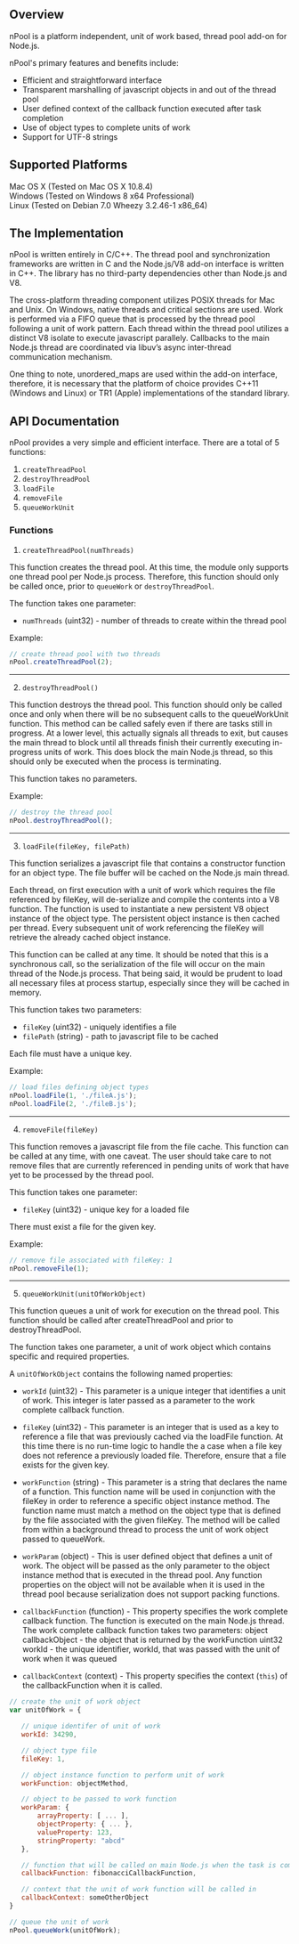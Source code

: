 ## Overview ##

nPool is a platform independent, unit of work based, thread pool add-on for Node.js.

nPool's primary features and benefits include:

 * Efficient and straightforward interface
 * Transparent marshalling of javascript objects in and out of the thread pool
 * User defined context of the callback function executed after task completion
 * Use of object types to complete units of work
 * Support for UTF-8 strings

## Supported Platforms ##

Mac OS X (Tested on Mac OS X 10.8.4)  
Windows (Tested on Windows 8 x64 Professional)  
Linux (Tested on Debian 7.0 Wheezy 3.2.46-1 x86_64)

## The Implementation ##

nPool is written entirely in C/C++.  The thread pool and synchronization frameworks are written in C and the Node.js/V8 add-on interface is written in C++.  The library has no third-party dependencies other than Node.js and V8.

The cross-platform threading component utilizes POSIX threads for Mac and Unix.  On Windows, native threads and critical sections are used.  Work is performed via a FIFO queue that is processed by the thread pool following a unit of work pattern.  Each thread within the thread pool utilizes a distinct V8 isolate to execute javascript parallely.  Callbacks to the main Node.js thread are coordinated via libuv’s async inter-thread communication mechanism.

One thing to note, unordered_maps are used within the add-on interface, therefore, it is necessary that the platform of choice provides C++11 (Windows and Linux) or TR1 (Apple) implementations of the standard library.

## API Documentation ##

nPool provides a very simple and efficient interface.  There are a total of 5 functions:

1. `createThreadPool`
2. `destroyThreadPool`
3. `loadFile`
4. `removeFile`
5. `queueWorkUnit`

### Functions

1. `createThreadPool(numThreads)`
 
 This function creates the thread pool.  At this time, the module only supports one thread pool per Node.js process.  Therefore, this function should only be called once, prior to `queueWork` or `destroyThreadPool`.

 The function takes one parameter:

 * `numThreads` (uint32) - number of threads to create within the thread pool

 Example:

 ```javascript
// create thread pool with two threads
nPool.createThreadPool(2);
```

---

2. `destroyThreadPool()`

 This function destroys the thread pool.  This function should only be called once and only when there will be no subsequent calls to the queueWorkUnit function.  This method can be called safely even if there are tasks still in progress.  At a lower level, this actually signals all threads to exit, but causes the main thread to block until all threads finish their currently executing in-progress units of work.  This does block the main Node.js thread, so this should only be executed when the process is terminating.

 This function takes no parameters.

 Example:

 ```javascript
// destroy the thread pool
nPool.destroyThreadPool();
```

 ---

3. `loadFile(fileKey, filePath)`

 This function serializes a javascript file that contains a constructor function for an object type.  The file buffer will be cached on the Node.js main thread.

 Each thread, on first execution with a unit of work which requires the file referenced by fileKey, will de-serialize and compile the contents into a V8 function. The function is used to instantiate a new persistent V8 object instance of the object type.  The persistent object instance is then cached per thread.  Every subsequent unit of work referencing the fileKey will retrieve the already cached object instance.

 This function can be called at any time.  It should be noted that this is a synchronous call, so the serialization of the file will occur on the main thread of the Node.js process.  That being said, it would be prudent to load all necessary files at process startup, especially since they will be cached in memory.

 This function takes two parameters:

 * `fileKey` (uint32) - uniquely identifies a file
 * `filePath` (string) - path to javascript file to be cached

 Each file must have a unique key.

 Example:

 ```javascript
// load files defining object types
nPool.loadFile(1, './fileA.js');
nPool.loadFile(2, './fileB.js');
```

 ---

4. `removeFile(fileKey)`

 This function removes a javascript file from the file cache.  This function can be called at any time, with one caveat.  The user should take care to not remove files that are currently referenced in pending units of work that have yet to be processed by the thread pool.

 This function takes one parameter:

 * `fileKey` (uint32) - unique key for a loaded file

 There must exist a file for the given key.

 Example:

 ```javascript
// remove file associated with fileKey: 1
nPool.removeFile(1);
```

 ---

5. `queueWorkUnit(unitOfWorkObject)`

 This function queues a unit of work for execution on the thread pool.  This function should be called after createThreadPool and prior to destroyThreadPool.

 The function takes one parameter, a unit of work object which contains specific and required properties.

 A `unitOfWorkObject` contains the following named properties:

 * `workId` (uint32) - This parameter is a unique integer that identifies a unit of work.  This integer is later passed as a parameter to the work complete callback function.

 * `fileKey` (uint32) - This parameter is an integer that is used as a key to reference a file that was previously cached via the loadFile function.  At this time there is no run-time logic to handle the a case when a file key does not reference a previously loaded file.  Therefore, ensure that a file exists for the given key.

 * `workFunction` (string) - This parameter is a string that declares the name of a function.  This function name will be used in conjunction with the fileKey in order to reference a specific object instance method.   The function name must match a method on the object type that is defined by the file associated with the given fileKey.  The method will be called from within a background thread to process the unit of work object passed to queueWork.

 * `workParam` (object) - This is user defined object that defines a unit of work.  The object will be passed as the only parameter to the object instance method that is executed in the thread pool.  Any function properties on the object will not be available when it is used in the thread pool because serialization does not support packing functions.

 * `callbackFunction` (function) - This property specifies the work complete callback function.  The function is executed on the main Node.js thread.
The work complete callback function takes two parameters:
object callbackObject - the object that is returned by the workFunction
uint32 workId -  the unique identifier, workId, that was passed with the unit of work when it was queued

 * `callbackContext` (context) - This property specifies the context (`this`) of the callbackFunction when it is called.

 ```javascript
// create the unit of work object
var unitOfWork = {

	// unique identifer of unit of work
    workId: 34290,

    // object type file
    fileKey: 1,

    // object instance function to perform unit of work
    workFunction: objectMethod,

    // object to be passed to work function
    workParam: {
        arrayProperty: [ ... ],
        objectProperty: { ... },
        valueProperty: 123,
        stringProperty: "abcd"
    },

    // function that will be called on main Node.js when the task is complete
    callbackFunction: fibonacciCallbackFunction,

    // context that the unit of work function will be called in
    callbackContext: someOtherObject
}

// queue the unit of work
nPool.queueWork(unitOfWork);   
```